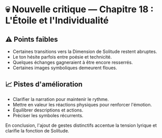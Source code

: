 # 💀 Nouvelle critique — Chapitre 18 : L'Étoile et l'Individualité

## ⚠️ Points faibles
- Certaines transitions vers la Dimension de Solitude restent abruptes.
- Le ton hésite parfois entre poésie et technicité.
- Quelques échanges gagneraient à être encore resserrés.
- Certaines images symboliques demeurent floues.

## 📈 Pistes d'amélioration
- Clarifier la narration pour maintenir le rythme.
- Mettre en valeur les réactions physiques pour renforcer l'émotion.
- Équilibrer descriptions et actions.
- Préciser les symboles récurrents.

En conclusion, l'ajout de gestes distinctifs accentue la tension lyrique et clarifie la fonction de Solitude.
